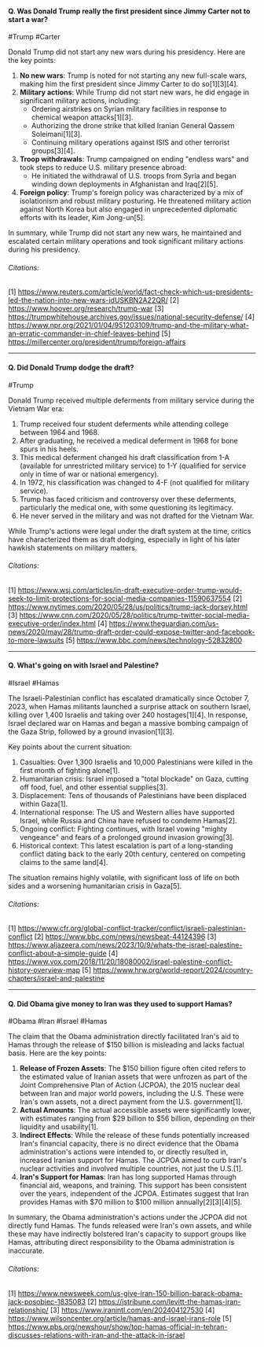 #### Q. Was Donald Trump really the first president since Jimmy Carter not to start a war?

#Trump #Carter 

Donald Trump did not start any new wars during his presidency. Here are the key points:

1. **No new wars**: Trump is noted for not starting any new full-scale wars, making him the first president since Jimmy Carter to do so[1][3][4].
2. **Military actions**: While Trump did not start new wars, he did engage in significant military actions, including:
   - Ordering airstrikes on Syrian military facilities in response to chemical weapon attacks[1][3].
   - Authorizing the drone strike that killed Iranian General Qassem Soleimani[1][3].
   - Continuing military operations against ISIS and other terrorist groups[3][4].
3. **Troop withdrawals**: Trump campaigned on ending "endless wars" and took steps to reduce U.S. military presence abroad:
   - He initiated the withdrawal of U.S. troops from Syria and began winding down deployments in Afghanistan and Iraq[2][5].
4. **Foreign policy**: Trump's foreign policy was characterized by a mix of isolationism and robust military posturing. He threatened military action against North Korea but also engaged in unprecedented diplomatic efforts with its leader, Kim Jong-un[5].

In summary, while Trump did not start any new wars, he maintained and escalated certain military operations and took significant military actions during his presidency.
###### Citations:
[1] https://www.reuters.com/article/world/fact-check-which-us-presidents-led-the-nation-into-new-wars-idUSKBN2A22QR/
[2] https://www.hoover.org/research/trump-war
[3] https://trumpwhitehouse.archives.gov/issues/national-security-defense/
[4] https://www.npr.org/2021/01/04/951203109/trump-and-the-military-what-an-erratic-commander-in-chief-leaves-behind
[5] https://millercenter.org/president/trump/foreign-affairs

---
#### Q. Did Donald Trump dodge the draft?

#Trump 

Donald Trump received multiple deferments from military service during the Vietnam War era:

1. Trump received four student deferments while attending college between 1964 and 1968.
2. After graduating, he received a medical deferment in 1968 for bone spurs in his heels.
3. This medical deferment changed his draft classification from 1-A (available for unrestricted military service) to 1-Y (qualified for service only in time of war or national emergency).
4. In 1972, his classification was changed to 4-F (not qualified for military service).
5. Trump has faced criticism and controversy over these deferments, particularly the medical one, with some questioning its legitimacy.
6. He never served in the military and was not drafted for the Vietnam War.

While Trump's actions were legal under the draft system at the time, critics have characterized them as draft dodging, especially in light of his later hawkish statements on military matters.
###### Citations:
[1] https://www.wsj.com/articles/in-draft-executive-order-trump-would-seek-to-limit-protections-for-social-media-companies-11590637554
[2] https://www.nytimes.com/2020/05/28/us/politics/trump-jack-dorsey.html
[3] https://www.cnn.com/2020/05/28/politics/trump-twitter-social-media-executive-order/index.html
[4] https://www.theguardian.com/us-news/2020/may/28/trump-draft-order-could-expose-twitter-and-facebook-to-more-lawsuits
[5] https://www.bbc.com/news/technology-52832800

---
#### Q. What's going on with Israel and Palestine?

#Israel #Hamas

The Israeli-Palestinian conflict has escalated dramatically since October 7, 2023, when Hamas militants launched a surprise attack on southern Israel, killing over 1,400 Israelis and taking over 240 hostages[1][4]. In response, Israel declared war on Hamas and began a massive bombing campaign of the Gaza Strip, followed by a ground invasion[1][3].

Key points about the current situation:

1. Casualties: Over 1,300 Israelis and 10,000 Palestinians were killed in the first month of fighting alone[1].
2. Humanitarian crisis: Israel imposed a "total blockade" on Gaza, cutting off food, fuel, and other essential supplies[3].
3. Displacement: Tens of thousands of Palestinians have been displaced within Gaza[1].
4. International response: The US and Western allies have supported Israel, while Russia and China have refused to condemn Hamas[2].
5. Ongoing conflict: Fighting continues, with Israel vowing "mighty vengeance" and fears of a prolonged ground invasion growing[3].
6. Historical context: This latest escalation is part of a long-standing conflict dating back to the early 20th century, centered on competing claims to the same land[4].

The situation remains highly volatile, with significant loss of life on both sides and a worsening humanitarian crisis in Gaza[5].
###### Citations:
[1] https://www.cfr.org/global-conflict-tracker/conflict/israeli-palestinian-conflict
[2] https://www.bbc.com/news/newsbeat-44124396
[3] https://www.aljazeera.com/news/2023/10/9/whats-the-israel-palestine-conflict-about-a-simple-guide
[4] https://www.vox.com/2018/11/20/18080002/israel-palestine-conflict-history-overview-map
[5] https://www.hrw.org/world-report/2024/country-chapters/israel-and-palestine

---
#### Q. Did Obama give money to Iran was they used to support Hamas?

#Obama #Iran #Israel #Hamas 

The claim that the Obama administration directly facilitated Iran's aid to Hamas through the release of $150 billion is misleading and lacks factual basis. Here are the key points:

1. **Release of Frozen Assets**: The $150 billion figure often cited refers to the estimated value of Iranian assets that were unfrozen as part of the Joint Comprehensive Plan of Action (JCPOA), the 2015 nuclear deal between Iran and major world powers, including the U.S. These were Iran's own assets, not a direct payment from the U.S. government[1].
2. **Actual Amounts**: The actual accessible assets were significantly lower, with estimates ranging from $29 billion to $56 billion, depending on their liquidity and usability[1].
3. **Indirect Effects**: While the release of these funds potentially increased Iran's financial capacity, there is no direct evidence that the Obama administration's actions were intended to, or directly resulted in, increased Iranian support for Hamas. The JCPOA aimed to curb Iran's nuclear activities and involved multiple countries, not just the U.S.[1].
4. **Iran's Support for Hamas**: Iran has long supported Hamas through financial aid, weapons, and training. This support has been consistent over the years, independent of the JCPOA. Estimates suggest that Iran provides Hamas with $70 million to $100 million annually[2][3][4][5].

In summary, the Obama administration's actions under the JCPOA did not directly fund Hamas. The funds released were Iran's own assets, and while these may have indirectly bolstered Iran's capacity to support groups like Hamas, attributing direct responsibility to the Obama administration is inaccurate.
###### Citations:
[1] https://www.newsweek.com/us-give-iran-150-billion-barack-obama-jack-posobiec-1835083
[2] https://jstribune.com/levitt-the-hamas-iran-relationship/
[3] https://www.iranintl.com/en/202404127530
[4] https://www.wilsoncenter.org/article/hamas-and-israel-irans-role
[5] https://www.pbs.org/newshour/show/top-hamas-official-in-tehran-discusses-relations-with-iran-and-the-attack-in-israel